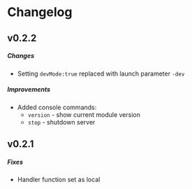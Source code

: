 # Changelog

## v0.2.2
##### Changes
- Setting ```devMode:true``` replaced with launch parameter `-dev`

##### Improvements
- Added console commands:  
  - `version` - show current module version  
  - `stop` - shutdown server

## v0.2.1
##### Fixes
- Handler function set as local